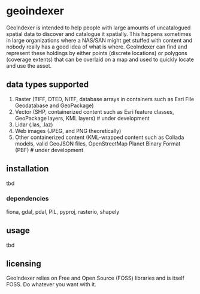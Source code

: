 # geoindexer
GeoIndexer is intended to help people with large amounts of uncatalogued spatial data to discover and catalogue it spatially.  This happens sometimes in large organizations where a NAS/SAN might get stuffed with content and nobody really has a good idea of what is where.  GeoIndexer can find and represent these holdings by either points (discrete locations) or polygons (coverage extents) that can be overlaid on a map and used to quickly locate and use the asset.

## data types supported
1. Raster (TIFF, DTED, NITF, database arrays in containers such as Esri File Geodatabase and GeoPackage)
2. Vector (SHP, containerized content such as Esri feature classes, GeoPackage layers, KML layers) # under development
3. Lidar (.las, .laz)
4. Web images (JPEG, and PNG theoretically)
5. Other containerized content (KML-wrapped content such as Collada models, valid GeoJSON files, OpenStreetMap Planet Binary Format (PBF) # under development

## installation
tbd

### dependencies
fiona, gdal, pdal, PIL, pyproj, rasterio, shapely

## usage
tbd

## licensing
GeoIndexer relies on Free and Open Source (FOSS) libraries and is itself FOSS.  Do whatever you want with it.
